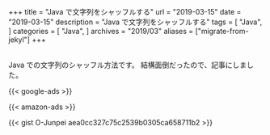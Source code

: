 +++
title = "Java で文字列をシャッフルする"
url = "2019-03-15"
date = "2019-03-15"
description = "Java で文字列をシャッフルする"
tags = [
    "Java",
]
categories = [
    "Java",
]
archives = "2019/03"
aliases = ["migrate-from-jekyl"]
+++

<br>
Java での文字列のシャッフル方法です。  
結構面倒だったので、記事にしました。

<!-- Google Ads -->
{{< google-ads >}}

<!-- Amazon Ads -->
{{< amazon-ads >}}

{{< gist O-Junpei aea0cc327c75c2539b0305ca658711b2 >}}
